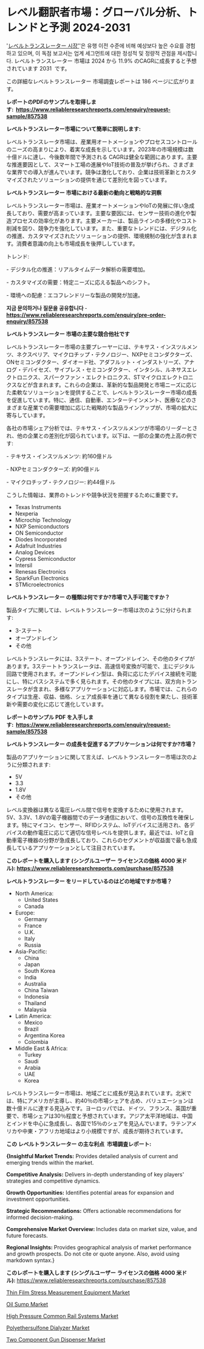 <p><h1>レベル翻訳者市場：グローバル分析、トレンドと予測 2024-2031</h1></p><p>'<a href="https://www.reliableresearchreports.com/level-translators-r857538?utm_campaign=107&utm_medium=36&utm_source=Github&utm_content=ia&utm_term=02112024&utm_id=level-translators">レベルトランスレーター 시장'</a>'은 유행 이전 수준에 비해 예상보다 높은 수요를 경험하고 있으며, 이 독점 보고서는 업계 세그먼트에 대한 정성적 및 정량적 관점을 제시합니다. レベルトランスレーター 市場は 2024 から 11.9% のCAGRに成長すると予想されています 2031&nbsp; です。</p>
<p>この詳細なレベルトランスレーター 市場調査レポートは 186 ページに広がります。</p>
<p><strong>レポートのPDFのサンプルを取得します</strong><strong>:&nbsp;&nbsp;<a href="https://www.reliableresearchreports.com/enquiry/request-sample/857538?utm_campaign=107&utm_medium=36&utm_source=Github&utm_content=ia&utm_term=02112024&utm_id=level-translators">https://www.reliableresearchreports.com/enquiry/request-sample/857538</a></strong></p>
<p><strong>レベルトランスレーター市場について簡単に説明します:</strong></p>
<p><p>レベルトランスレータ市場は、産業用オートメーションやプロセスコントロールのニーズの高まりにより、着実な成長を示しています。2023年の市場規模は数十億ドルに達し、今後数年間で予測される CAGRは健全な範囲にあります。主要な推進要因として、スマート工場の進展やIoT技術の普及が挙げられ、さまざまな業界での導入が進んでいます。競争は激化しており、企業は技術革新とカスタマイズされたソリューションの提供を通じて差別化を図っています。</p></p>
<p><strong>レベルトランスレーター 市場における最新の動向と戦略的な洞察</strong></p>
<p><p>レベルトランスレーター市場は、産業オートメーションやIoTの発展に伴い急成長しており、需要が高まっています。主要な要因には、センサー技術の進化や製造プロセスの効率化があります。主要メーカーは、製品ラインの多様化やコスト削減を図り、競争力を強化しています。また、重要なトレンドには、デジタル化の推進、カスタマイズされたソリューションの提供、環境規制の強化が含まれます。消費者意識の向上も市場成長を後押ししています。</p><p>トレンド:</p><p>- デジタル化の推進：リアルタイムデータ解析の需要増加。</p><p>- カスタマイズの需要：特定ニーズに応える製品へのシフト。</p><p>- 環境への配慮：エコフレンドリーな製品の開発が加速。</p></p>
<p><strong>지금 문의하거나 질문을 공유합니다</strong><strong>&nbsp;</strong>-<strong><a href="https://www.reliableresearchreports.com/enquiry/pre-order-enquiry/857538?utm_campaign=107&utm_medium=36&utm_source=Github&utm_content=ia&utm_term=02112024&utm_id=level-translators">https://www.reliableresearchreports.com/enquiry/pre-order-enquiry/857538</a></strong></p>
<p><strong>レベルトランスレーター 市場の主要な競合他社です</strong></p>
<p><p>レベルトランスレーター市場の主要プレーヤーには、テキサス・インスツルメンツ、ネクスペリア、マイクロチップ・テクノロジー、NXPセミコンダクターズ、ONセミコンダクター、ダイオード社、アダフルット・インダストリーズ、アナログ・デバイセズ、サイプレス・セミコンダクター、インタシル、ルネサスエレクトロニクス、スパークファン・エレクトロニクス、STマイクロエレクトロニクスなどが含まれます。これらの企業は、革新的な製品開発と市場ニーズに応じた柔軟なソリューションを提供することで、レベルトランスレーター市場の成長を促進しています。特に、通信、自動車、エンターテインメント、医療などのさまざまな産業での需要増加に応じた戦略的な製品ラインアップが、市場の拡大に寄与しています。</p><p>各社の市場シェア分析では、テキサス・インスツルメンツが市場のリーダーとされ、他の企業との差別化が図られています。以下は、一部の企業の売上高の例です:</p><p>- テキサス・インスツルメンツ: 約160億ドル</p><p>- NXPセミコンダクターズ: 約90億ドル</p><p>- マイクロチップ・テクノロジー: 約44億ドル</p><p>こうした情報は、業界のトレンドや競争状況を把握するために重要です。</p></p>
<p><ul><li>Texas Instruments</li><li>Nexperia</li><li>Microchip Technology</li><li>NXP Semiconductors</li><li>ON Semiconductor</li><li>Diodes Incorporated</li><li>Adafruit Industries</li><li>Analog Devices</li><li>Cypress Semiconductor</li><li>Intersil</li><li>Renesas Electronics</li><li>SparkFun Electronics</li><li>STMicroelectronics</li></ul></p>
<p><strong>レベルトランスレーター の種類は何ですか?市場で入手可能ですか？</strong></p>
<p>製品タイプに関しては、レベルトランスレーター市場は次のように分けられます:</p>
<p><ul><li>3-ステート</li><li>オープンドレイン</li><li>その他</li></ul></p>
<p><p>レベルトランスレータには、3ステート、オープンドレイン、その他のタイプがあります。3ステートトランスレータは、高速信号変換が可能で、主にデジタル回路で使用されます。オープンドレイン型は、負荷に応じたデバイス接続を可能にし、特にバスシステムで多く見られます。その他のタイプには、双方向トランスレータが含まれ、多様なアプリケーションに対応します。市場では、これらのタイプは生産、収益、価格、シェア成長率を通じて異なる役割を果たし、技術革新や需要の変化に応じて進化しています。</p></p>
<p><strong>レポートのサンプル PDF を入手します:&nbsp;</strong><strong>&nbsp;<a href="https://www.reliableresearchreports.com/enquiry/request-sample/857538?utm_campaign=107&utm_medium=36&utm_source=Github&utm_content=ia&utm_term=02112024&utm_id=level-translators">https://www.reliableresearchreports.com/enquiry/request-sample/857538</a></strong></p>
<p><strong>レベルトランスレーター の成長を促進するアプリケーションは何ですか?市場？</strong></p>
<p>製品のアプリケーションに関して言えば、レベルトランスレーター市場は次のように分類されます:</p>
<p><ul><li>5V</li><li>3.3</li><li>1.8V</li><li>その他</li></ul></p>
<p><p>レベル変換器は異なる電圧レベル間で信号を変換するために使用されます。5V、3.3V、1.8Vの電子機器間でのデータ通信において、信号の互換性を確保します。特にマイコン、センサー、RFIDシステム、IoTデバイスに活用され、各デバイスの動作電圧に応じて適切な信号レベルを提供します。最近では、IoTと自動車電子機器の分野が急成長しており、これらのセグメントが収益面で最も急成長しているアプリケーションとして注目されています。</p></p>
<p><strong>このレポートを購入します (シングルユーザー ライセンスの価格 4000 米ドル):</strong><strong>&nbsp;<a href="https://www.reliableresearchreports.com/purchase/857538?utm_campaign=107&utm_medium=36&utm_source=Github&utm_content=ia&utm_term=02112024&utm_id=level-translators">https://www.reliableresearchreports.com/purchase/857538</a></strong></p>
<p><strong>レベルトランスレーター をリードしているのはどの地域ですか市場？</strong></p>
<p><ul>
    <li>
        North America:
        <ul>
            <li>United States</li>
            <li>Canada</li>
        </ul>
    </li>
    <li>
        Europe:
        <ul>
            <li>Germany</li>
            <li>France</li>
            <li>U.K.</li>
            <li>Italy</li>
            <li>Russia</li>
        </ul>
    </li>
    <li>
        Asia-Pacific:
        <ul>
            <li>China</li>
            <li>Japan</li>
            <li>South Korea</li>
            <li>India</li>
            <li>Australia</li>
            <li>China Taiwan</li>
            <li>Indonesia</li>
            <li>Thailand</li>
            <li>Malaysia</li>
        </ul>
    </li>
    <li>
        Latin America:
        <ul>
            <li>Mexico</li>
            <li>Brazil</li>
            <li>Argentina Korea</li>
            <li>Colombia</li>
        </ul>
    </li>
    <li>
        Middle East & Africa:
        <ul>
            <li>Turkey</li>
            <li>Saudi</li>
            <li>Arabia</li>
            <li>UAE</li>
            <li>Korea</li>
        </ul>
    </li>
    </ul></p>
<p><p>レベルトランスレーター市場は、地域ごとに成長が見込まれています。北米では、特にアメリカが主導し、約40％の市場シェアを占め、バリュエーションは数十億ドルに達する見込みです。ヨーロッパでは、ドイツ、フランス、英国が重要で、市場シェアは30％程度と予想されています。アジア太平洋地域は、中国とインドを中心に急成長し、各国で15％のシェアを見込んでいます。ラテンアメリカや中東・アフリカ地域はより小規模ですが、成長が期待されています。</p></p>
<p><strong>この レベルトランスレーター の主な利点&nbsp; 市場調査レポート:</strong></p>
<p><strong>{Insightful Market Trends:</strong> Provides detailed analysis of current and emerging trends within the market.</p>
<p><strong>Competitive Analysis:</strong> Delivers in-depth understanding of key players' strategies and competitive dynamics.</p>
<p><strong>Growth Opportunities:</strong> Identifies potential areas for expansion and investment opportunities.</p>
<p><strong>Strategic Recommendations:</strong> Offers actionable recommendations for informed decision-making.</p>
<p><strong>Comprehensive Market Overview: </strong>Includes data on market size, value, and future forecasts.</p>
<p><strong>Regional Insights: </strong>Provides geographical analysis of market performance and growth prospects. Do not cite or quote anyone. Also, avoid using markdown syntax.}</p>
<p><strong>このレポートを購入します (シングルユーザー ライセンスの価格 4000 米ドル):&nbsp;</strong><a href="https://www.reliableresearchreports.com/purchase/857538?utm_campaign=107&utm_medium=36&utm_source=Github&utm_content=ia&utm_term=02112024&utm_id=level-translators">https://www.reliableresearchreports.com/purchase/857538</a></p>
<p><p><a href="https://issuu.com/reportprime-2/docs/thin-film-stress-measurement-equipm_992be2d19d9b57?utm_campaign=107&utm_medium=36&utm_source=Github&utm_content=ia&utm_term=02112024&utm_id=level-translators">Thin Film Stress Measurement Equipment Market</a></p><p><a href="https://github.com/delorasywf/Market-Research-Report-List-1/blob/main/oil-sump-market.md?utm_campaign=107&utm_medium=36&utm_source=Github&utm_content=ia&utm_term=02112024&utm_id=level-translators">Oil Sump Market</a></p><p><a href="https://www.linkedin.com/pulse/high-pressure-common-rail-systems-market-trends-focusing-insight-65j1e?utm_campaign=107&utm_medium=36&utm_source=Github&utm_content=ia&utm_term=02112024&utm_id=level-translators">High Pressure Common Rail Systems Market</a></p><p><a href="https://www.linkedin.com/pulse/comprehensive-polyethersulfone-dialyzer-market-report-regional-tnl1c?utm_campaign=107&utm_medium=36&utm_source=Github&utm_content=ia&utm_term=02112024&utm_id=level-translators">Polyethersulfone Dialyzer Market</a></p><p><a href="https://issuu.com/reportprime-2/docs/two-component-gun-dispenser-market-_5a875ea1f81108?utm_campaign=107&utm_medium=36&utm_source=Github&utm_content=ia&utm_term=02112024&utm_id=level-translators">Two Component Gun Dispenser Market</a></p></p>
<p>&nbsp;</p>